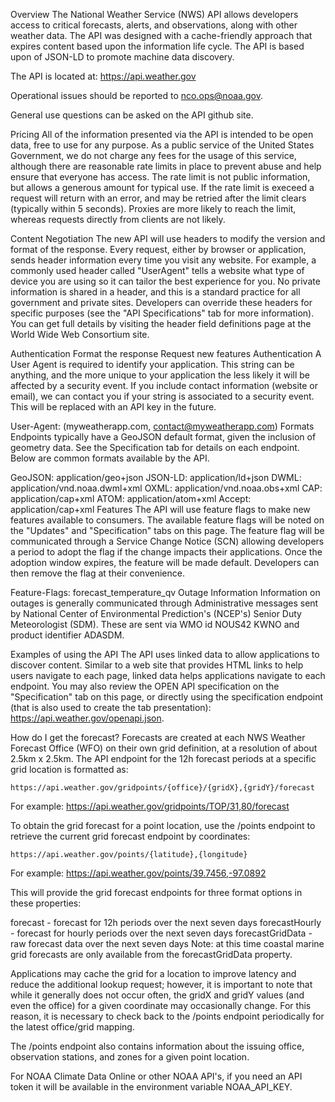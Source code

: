 Overview
The National Weather Service (NWS) API allows developers access to critical forecasts, alerts, and observations, along with other weather data. The API was designed with a cache-friendly approach that expires content based upon the information life cycle. The API is based upon of JSON-LD to promote machine data discovery.

The API is located at: https://api.weather.gov

Operational issues should be reported to nco.ops@noaa.gov.

General use questions can be asked on the API github site.

Pricing
All of the information presented via the API is intended to be open data, free to use for any purpose. As a public service of the United States Government, we do not charge any fees for the usage of this service, although there are reasonable rate limits in place to prevent abuse and help ensure that everyone has access. The rate limit is not public information, but allows a generous amount for typical use. If the rate limit is execeed a request will return with an error, and may be retried after the limit clears (typically within 5 seconds). Proxies are more likely to reach the limit, whereas requests directly from clients are not likely.

Content Negotiation
The new API will use headers to modify the version and format of the response. Every request, either by browser or application, sends header information every time you visit any website. For example, a commonly used header called "UserAgent" tells a website what type of device you are using so it can tailor the best experience for you. No private information is shared in a header, and this is a standard practice for all government and private sites. Developers can override these headers for specific purposes (see the "API Specifications" tab for more information). You can get full details by visiting the header field definitions page at the World Wide Web Consortium site.

Authentication
Format the response
Request new features
Authentication
A User Agent is required to identify your application. This string can be anything, and the more unique to your application the less likely it will be affected by a security event. If you include contact information (website or email), we can contact you if your string is associated to a security event. This will be replaced with an API key in the future.

User-Agent: (myweatherapp.com, contact@myweatherapp.com)
Formats
Endpoints typically have a GeoJSON default format, given the inclusion of geometry data. See the Specification tab for details on each endpoint. Below are common formats available by the API.

GeoJSON: application/geo+json
JSON-LD: application/ld+json
DWML: application/vnd.noaa.dwml+xml
OXML: application/vnd.noaa.obs+xml
CAP: application/cap+xml
ATOM: application/atom+xml
Accept: application/cap+xml
Features
The API will use feature flags to make new features available to consumers. The available feature flags will be noted on the "Updates" and "Specification" tabs on this page. The feature flag will be communicated through a Service Change Notice (SCN) allowing developers a period to adopt the flag if the change impacts their applications. Once the adoption window expires, the feature will be made default. Developers can then remove the flag at their convenience.

Feature-Flags: forecast_temperature_qv
Outage Information
Information on outages is generally communicated through Administrative messages sent by National Center of Environmental Prediction's (NCEP's) Senior Duty Meteorologist (SDM). These are sent via WMO id NOUS42 KWNO and product identifier ADASDM.

Examples of using the API
The API uses linked data to allow applications to discover content. Similar to a web site that provides HTML links to help users navigate to each page, linked data helps applications navigate to each endpoint. You may also review the OPEN API specification on the "Specification" tab on this page, or directly using the specification endpoint (that is also used to create the tab presentation): https://api.weather.gov/openapi.json.

How do I get the forecast?
Forecasts are created at each NWS Weather Forecast Office (WFO) on their own grid definition, at a resolution of about 2.5km x 2.5km. The API endpoint for the 12h forecast periods at a specific grid location is formatted as:

	https://api.weather.gov/gridpoints/{office}/{gridX},{gridY}/forecast
For example: https://api.weather.gov/gridpoints/TOP/31,80/forecast

To obtain the grid forecast for a point location, use the /points endpoint to retrieve the current grid forecast endpoint by coordinates:

	https://api.weather.gov/points/{latitude},{longitude}
For example: https://api.weather.gov/points/39.7456,-97.0892

This will provide the grid forecast endpoints for three format options in these properties:

forecast - forecast for 12h periods over the next seven days
forecastHourly - forecast for hourly periods over the next seven days
forecastGridData - raw forecast data over the next seven days
Note: at this time coastal marine grid forecasts are only available from the forecastGridData property.

Applications may cache the grid for a location to improve latency and reduce the additional lookup request; however, it is important to note that while it generally does not occur often, the gridX and gridY values (and even the office) for a given coordinate may occasionally change. For this reason, it is necessary to check back to the /points endpoint periodically for the latest office/grid mapping.

The /points endpoint also contains information about the issuing office, observation stations, and zones for a given point location.

For NOAA Climate Data Online or other NOAA API's, if you need an API token it will be available in the environment variable NOAA_API_KEY.